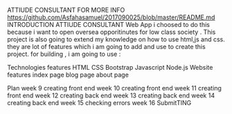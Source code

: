 ATTIUDE CONSULTANT FOR MORE INFO https://github.com/Asfahasamuel/2017090025/blob/master/README.md
INTRODUCTION
ATTIUDE CONSULTANT Web App
i choosed to do this because i want to open oversea opporitinutes for low class society .
This project is also going to extend my knowledge on how to use html,js and css.
they are lot of features which i am going to add and use to create this project.
for building , i am going to use :

Technologies features
HTML
CSS
Bootstrap
Javascript
Node.js
Website features
index page
blog page
about page

Plan
week 9 creating front end
week 10 creating front end
week 11 creating front end
week 12 creating back end
week 13 creating back end
week 14 creating back end
week 15 checking errors
week 16 SubmitTING
